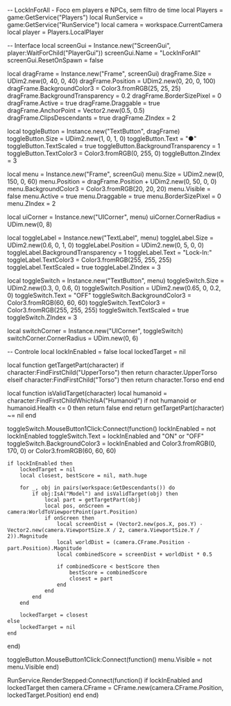 -- LockInForAll - Foco em players e NPCs, sem filtro de time
local Players = game:GetService("Players")
local RunService = game:GetService("RunService")
local camera = workspace.CurrentCamera
local player = Players.LocalPlayer

-- Interface
local screenGui = Instance.new("ScreenGui", player:WaitForChild("PlayerGui"))
screenGui.Name = "LockInForAll"
screenGui.ResetOnSpawn = false

local dragFrame = Instance.new("Frame", screenGui)
dragFrame.Size = UDim2.new(0, 40, 0, 40)
dragFrame.Position = UDim2.new(0, 20, 0, 100)
dragFrame.BackgroundColor3 = Color3.fromRGB(25, 25, 25)
dragFrame.BackgroundTransparency = 0.2
dragFrame.BorderSizePixel = 0
dragFrame.Active = true
dragFrame.Draggable = true
dragFrame.AnchorPoint = Vector2.new(0.5, 0.5)
dragFrame.ClipsDescendants = true
dragFrame.ZIndex = 2

local toggleButton = Instance.new("TextButton", dragFrame)
toggleButton.Size = UDim2.new(1, 0, 1, 0)
toggleButton.Text = "●"
toggleButton.TextScaled = true
toggleButton.BackgroundTransparency = 1
toggleButton.TextColor3 = Color3.fromRGB(0, 255, 0)
toggleButton.ZIndex = 3

local menu = Instance.new("Frame", screenGui)
menu.Size = UDim2.new(0, 150, 0, 60)
menu.Position = dragFrame.Position + UDim2.new(0, 50, 0, 0)
menu.BackgroundColor3 = Color3.fromRGB(20, 20, 20)
menu.Visible = false
menu.Active = true
menu.Draggable = true
menu.BorderSizePixel = 0
menu.ZIndex = 2

local uiCorner = Instance.new("UICorner", menu)
uiCorner.CornerRadius = UDim.new(0, 8)

local toggleLabel = Instance.new("TextLabel", menu)
toggleLabel.Size = UDim2.new(0.6, 0, 1, 0)
toggleLabel.Position = UDim2.new(0, 5, 0, 0)
toggleLabel.BackgroundTransparency = 1
toggleLabel.Text = "Lock-In:"
toggleLabel.TextColor3 = Color3.fromRGB(255, 255, 255)
toggleLabel.TextScaled = true
toggleLabel.ZIndex = 3

local toggleSwitch = Instance.new("TextButton", menu)
toggleSwitch.Size = UDim2.new(0.3, 0, 0.6, 0)
toggleSwitch.Position = UDim2.new(0.65, 0, 0.2, 0)
toggleSwitch.Text = "OFF"
toggleSwitch.BackgroundColor3 = Color3.fromRGB(60, 60, 60)
toggleSwitch.TextColor3 = Color3.fromRGB(255, 255, 255)
toggleSwitch.TextScaled = true
toggleSwitch.ZIndex = 3

local switchCorner = Instance.new("UICorner", toggleSwitch)
switchCorner.CornerRadius = UDim.new(0, 6)

-- Controle
local lockInEnabled = false
local lockedTarget = nil

local function getTargetPart(character)
	if character:FindFirstChild("UpperTorso") then
		return character.UpperTorso
	elseif character:FindFirstChild("Torso") then
		return character.Torso
	end
end

local function isValidTarget(character)
	local humanoid = character:FindFirstChildWhichIsA("Humanoid")
	if not humanoid or humanoid.Health <= 0 then return false end
	return getTargetPart(character) ~= nil
end

toggleSwitch.MouseButton1Click:Connect(function()
	lockInEnabled = not lockInEnabled
	toggleSwitch.Text = lockInEnabled and "ON" or "OFF"
	toggleSwitch.BackgroundColor3 = lockInEnabled and Color3.fromRGB(0, 170, 0) or Color3.fromRGB(60, 60, 60)

	if lockInEnabled then
		lockedTarget = nil
		local closest, bestScore = nil, math.huge

		for _, obj in pairs(workspace:GetDescendants()) do
			if obj:IsA("Model") and isValidTarget(obj) then
				local part = getTargetPart(obj)
				local pos, onScreen = camera:WorldToViewportPoint(part.Position)
				if onScreen then
					local screenDist = (Vector2.new(pos.X, pos.Y) - Vector2.new(camera.ViewportSize.X / 2, camera.ViewportSize.Y / 2)).Magnitude
					local worldDist = (camera.CFrame.Position - part.Position).Magnitude
					local combinedScore = screenDist + worldDist * 0.5

					if combinedScore < bestScore then
						bestScore = combinedScore
						closest = part
					end
				end
			end
		end

		lockedTarget = closest
	else
		lockedTarget = nil
	end
end)

toggleButton.MouseButton1Click:Connect(function()
	menu.Visible = not menu.Visible
end)

RunService.RenderStepped:Connect(function()
	if lockInEnabled and lockedTarget then
		camera.CFrame = CFrame.new(camera.CFrame.Position, lockedTarget.Position)
	end
end)
